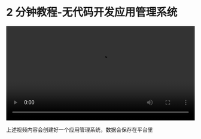 # 2 分钟教程-无代码开发应用管理系统

<video controls style="width:100%">
  <source src="http://storage.jd.com/apaastv/2%E5%88%86%E9%92%9F%E5%88%B6%E4%BD%9C%E4%B8%80%E4%B8%AA%E5%BA%94%E7%94%A8%E7%AE%A1%E7%90%86.mp4" type="video/mp4">
</video>

上述视频内容会创建好一个应用管理系统，数据会保存在平台里